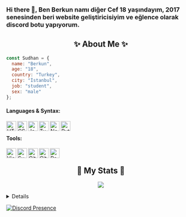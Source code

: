 ### Hi there 👋, Ben Berkun namı diğer Cef 18 yaşındayım, 2017 senesinden beri website geliştiricisiyim ve eğlence olarak discord botu yapıyorum.
  
<h2 align="center"> ✨ About Me ✨</h2>

```js
const Sudhan = {
  name: "Berkun",
  age: "18",
  country: "Turkey",
  city: "İstanbul",
  job: "student",
  sex: "male"
};
```


#### Languages & Syntax:
<img align="left" alt="HTML5" width="26px" src="https://api.iconify.design/simple-icons:html5.svg?height=26" />
<img align="left" alt="CSS3" width="26px" src="https://api.iconify.design/simple-icons:css3.svg?height=26" />
<img align="left" alt="JavaScript" width="26px" src="https://api.iconify.design/simple-icons:javascript.svg?color=%23ff1500&height=26" />
<img align="left" alt="TypeScript" width="26px" src="https://api.iconify.design/simple-icons:typescript.svg?height=26" />
<img align="left" alt="Node.js" width="26px" src="https://api.iconify.design/simple-icons:node-dot-js.svg?height=26" />
<img align="left" alt="Python" width="26px" src="https://api.iconify.design/simple-icons:python.svg?height=26" />

<br>

#### Tools:
<img align="left" alt="Visual Studio Code" width="26px" src="https://api.iconify.design/simple-icons:visualstudiocode.svg?height=26" />
<img align="left" alt="Sublime Text" width="26px" src="https://api.iconify.design/simple-icons:sublimetext.svg?height=26" />
<img align="left" alt="Git" width="26px" src="https://api.iconify.design/simple-icons:git.svg?height=26" />
<img align="left" alt="GitHub" width="26px" src="https://api.iconify.design/simple-icons:github.svg?height=26" />
<img align="left" alt="React" width="26px" src="https://api.iconify.design/akar-icons:react-fill.svg?height=26" />

<br>

<h2 align="center"> 🚀 My Stats 🚀</h2>
<p align="center">
<img src="https://github-readme-streak-stats.herokuapp.com/?user=berkxn&theme=tokyonight">
</p>
<details>
  <p align="center">
    <img src="https://github-profile-trophy.vercel.app/?username=berkxn&theme=dracula">
    <img src="https://github-readme-stats.vercel.app/api?username=berkxn&theme=tokyonight&count_private=true&show_icons=true&include_all_commits=true">
  </p>
</details>

[![Discord Presence](https://lanyard-profile-readme.vercel.app/api/1041750305131470888?theme=dark&bg=18191c&animated=false&hideDiscrim=true&borderRadius=30px)](https://discord.com/users/1041750305131470888)
